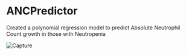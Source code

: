 # ANCPredictor
Created a polynomial regression model to predict Absolute Neutrophil Count growth in those with Neutropenia 




![Capture](https://user-images.githubusercontent.com/11828890/97516644-cea61100-1950-11eb-9652-fc29ed6bee84.PNG)
